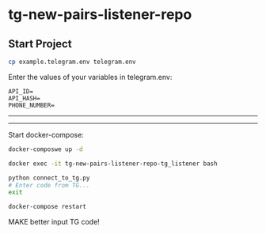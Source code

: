 # tg-new-pairs-listener-repo

## Start Project

```bash
cp example.telegram.env telegram.env
```
Enter the values of your variables in telegram.env:

```
API_ID=
API_HASH=
PHONE_NUMBER=
```

---

---

Start docker-compose:

```bash
docker-composwe up -d
```

```bash
docker exec -it tg-new-pairs-listener-repo-tg_listener bash
```

```bash
python connect_to_tg.py
# Enter code from TG...
exit
```


```bash
docker-compose restart
```


MAKE better input TG code!
